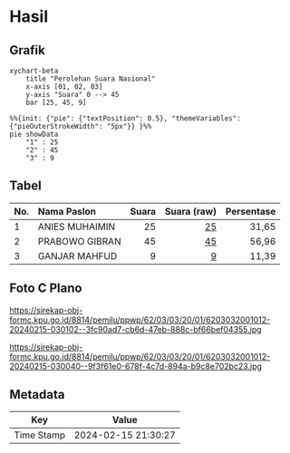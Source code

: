 # Hasil

## Grafik

```mermaid
xychart-beta
    title "Perolehan Suara Nasional"
    x-axis [01, 02, 03]
    y-axis "Suara" 0 --> 45
    bar [25, 45, 9]
```

```mermaid
%%{init: {"pie": {"textPosition": 0.5}, "themeVariables": {"pieOuterStrokeWidth": "5px"}} }%%
pie showData
    "1" : 25
    "2" : 45
    "3" : 9
```

## Tabel

| No. | Nama Paslon    | Suara | Suara (raw) | Persentase |
|:--- |:-------------- | -----:| -----------:| ----------:|
| 1   | ANIES MUHAIMIN | 25    | [25][p-1]   | 31,65      |
| 2   | PRABOWO GIBRAN | 45    | [45][p-2]   | 56,96      |
| 3   | GANJAR MAHFUD  | 9     | [9][p-3]    | 11,39      |


[p-1]: https://github.com/gigit-pemilu/pemilu-2024/blob/main/pilpres/hitung-suara/sub/62-kalimantan-tengah/sub/03-kapuas/sub/03-kapuas-timur/sub/2001-anjir-serapat-timur/sub/012-tps/sub/paslon-1.txt
[p-2]: https://github.com/gigit-pemilu/pemilu-2024/blob/main/pilpres/hitung-suara/sub/62-kalimantan-tengah/sub/03-kapuas/sub/03-kapuas-timur/sub/2001-anjir-serapat-timur/sub/012-tps/sub/paslon-2.txt
[p-3]: https://github.com/gigit-pemilu/pemilu-2024/blob/main/pilpres/hitung-suara/sub/62-kalimantan-tengah/sub/03-kapuas/sub/03-kapuas-timur/sub/2001-anjir-serapat-timur/sub/012-tps/sub/paslon-3.txt

## Foto C Plano

https://sirekap-obj-formc.kpu.go.id/8814/pemilu/ppwp/62/03/03/20/01/6203032001012-20240215-030102--3fc90ad7-cb6d-47eb-888c-bf66bef04355.jpg

https://sirekap-obj-formc.kpu.go.id/8814/pemilu/ppwp/62/03/03/20/01/6203032001012-20240215-030040--9f3f61e0-678f-4c7d-894a-b9c8e702bc23.jpg


## Metadata

| Key        | Value               |
| ---------- | ------------------- |
| Time Stamp | 2024-02-15 21:30:27 |



